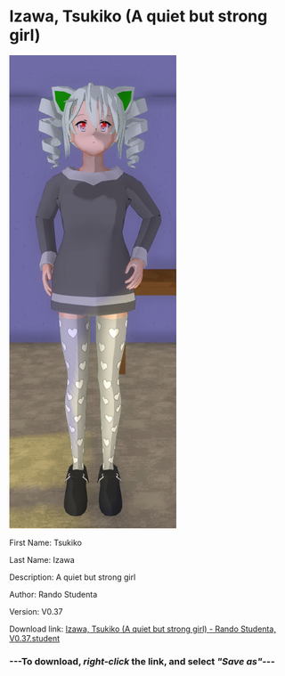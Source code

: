 # Izawa, Tsukiko (A quiet but strong girl)

<img src = "https://raw.githubusercontent.com/Arbiter1223/Daigaku-Gurashi-Custom-Students/master/Students/Files/Izawa%2C%20Tsukiko%20(A%20quiet%20but%20strong%20girl).png">

First Name: Tsukiko

Last Name: Izawa

Description: A quiet but strong girl

Author: Rando Studenta

Version: V0.37

Download link: <a href="https://raw.githubusercontent.com/Arbiter1223/Daigaku-Gurashi-Custom-Students/master/Students/Files/Izawa%2C%20Tsukiko%20(A%20quiet%20but%20strong%20girl)%20-%20Rando%20Studenta%2C%20V0.37.student">Izawa, Tsukiko (A quiet but strong girl) - Rando Studenta, V0.37.student</a>

### ---**To download, _right-click_ the link, and select _"Save as"_**---

